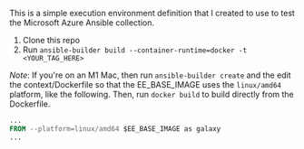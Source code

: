 This is a simple execution environment definition that I created to use to test the Microsoft Azure Ansible collection.

1. Clone this repo
2. Run `ansible-builder build --container-runtime=docker -t <YOUR_TAG_HERE>`

*Note*: If you're on an M1 Mac, then run `ansible-builder create` and the edit the context/Dockerfile so that the EE_BASE_IMAGE uses the `linux/amd64` platform, like the following.  Then, run `docker build` to build directly from the Dockerfile.

```Dockerfile
...
FROM --platform=linux/amd64 $EE_BASE_IMAGE as galaxy
...
```